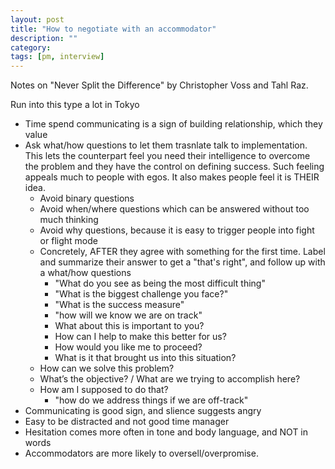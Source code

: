 ```yaml
---
layout: post
title: "How to negotiate with an accommodator"
description: ""
category: 
tags: [pm, interview]
---
```

Notes on "Never Split the Difference" by Christopher Voss and Tahl Raz.

Run into this type a lot in Tokyo

* Time spend communicating is a sign of building relationship, which they value
* Ask what/how questions to let them trasnlate talk to implementation. This lets the counterpart feel you need their intelligence to overcome the problem and they have the control on defining success. Such feeling appeals much to people with egos. It also makes people feel it is THEIR idea.
  * Avoid binary questions
  * Avoid when/where questions which can be answered without too much thinking
  * Avoid why questions, because it is easy to trigger people into fight or flight mode
  * Concretely, AFTER they agree with something for the first time. Label and summarize their answer to get a "that's right", and follow up with a what/how questions
    * "What do you see as being the most difficult thing"
    * "What is the biggest challenge you face?"
    * "What is the success measure" 
    * "how will we know we are on track" 
    * What about this is important to you?
    * How can I help to make this better for us?
    * How would you like me to proceed?
    * What is it that brought us into this situation?
  * How can we solve this problem?
  * What’s the objective? / What are we trying to accomplish here?
  * How am I supposed to do that?
     * "how do we address things if we are off-track"
* Communicating is good sign, and slience suggests angry
* Easy to be distracted and not good time manager
* Hesitation comes more often in tone and body language, and NOT in words
* Accommodators are more likely to oversell/overpromise.
